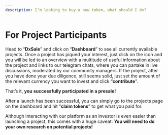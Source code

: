 ```yaml
---
description: I’m looking to buy a new token, what should I do?
---
```


# For Project Participants

Head to “**DxSale**” and click on “**Dashboard**” to see all currently available projects. Once a project has piqued your interest, just click on the icon and you will be led to an overview with a multitude of useful information about the project and links to our telegram chats, where you can partake in live discussions, moderated by our community managers. If the project, after you have done your due diligence, still seems solid, just set the amount of the relevant currency you want to invest and click “**contribute**”.

That’s it, **you successfully participated in a presale!**

After a launch has been successful, you can simply go to the projects page on the dashboard and hit “**claim tokens**” to get what you paid for.

Although interacting with our platform as an investor is even easier than launching a project, this comes with a huge caveat: **You will need to do your own research on potential projects!**
